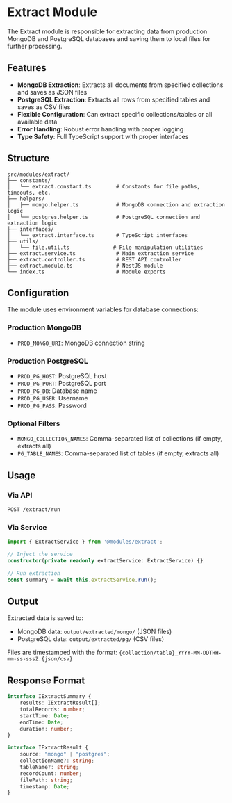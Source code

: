 # Extract Module

The Extract module is responsible for extracting data from production MongoDB and PostgreSQL databases and saving them to local files for further processing.

## Features

-   **MongoDB Extraction**: Extracts all documents from specified collections and saves as JSON files
-   **PostgreSQL Extraction**: Extracts all rows from specified tables and saves as CSV files
-   **Flexible Configuration**: Can extract specific collections/tables or all available data
-   **Error Handling**: Robust error handling with proper logging
-   **Type Safety**: Full TypeScript support with proper interfaces

## Structure

```
src/modules/extract/
├── constants/
│   └── extract.constant.ts        # Constants for file paths, timeouts, etc.
├── helpers/
│   ├── mongo.helper.ts            # MongoDB connection and extraction logic
│   └── postgres.helper.ts         # PostgreSQL connection and extraction logic
├── interfaces/
│   └── extract.interface.ts       # TypeScript interfaces
├── utils/
│   └── file.util.ts              # File manipulation utilities
├── extract.service.ts             # Main extraction service
├── extract.controller.ts          # REST API controller
├── extract.module.ts              # NestJS module
└── index.ts                       # Module exports
```

## Configuration

The module uses environment variables for database connections:

### Production MongoDB

-   `PROD_MONGO_URI`: MongoDB connection string

### Production PostgreSQL

-   `PROD_PG_HOST`: PostgreSQL host
-   `PROD_PG_PORT`: PostgreSQL port
-   `PROD_PG_DB`: Database name
-   `PROD_PG_USER`: Username
-   `PROD_PG_PASS`: Password

### Optional Filters

-   `MONGO_COLLECTION_NAMES`: Comma-separated list of collections (if empty, extracts all)
-   `PG_TABLE_NAMES`: Comma-separated list of tables (if empty, extracts all)

## Usage

### Via API

```bash
POST /extract/run
```

### Via Service

```typescript
import { ExtractService } from '@modules/extract';

// Inject the service
constructor(private readonly extractService: ExtractService) {}

// Run extraction
const summary = await this.extractService.run();
```

## Output

Extracted data is saved to:

-   MongoDB data: `output/extracted/mongo/` (JSON files)
-   PostgreSQL data: `output/extracted/pg/` (CSV files)

Files are timestamped with the format: `{collection/table}_YYYY-MM-DDTHH-mm-ss-sssZ.{json/csv}`

## Response Format

```typescript
interface IExtractSummary {
    results: IExtractResult[];
    totalRecords: number;
    startTime: Date;
    endTime: Date;
    duration: number;
}

interface IExtractResult {
    source: "mongo" | "postgres";
    collectionName?: string;
    tableName?: string;
    recordCount: number;
    filePath: string;
    timestamp: Date;
}
```
